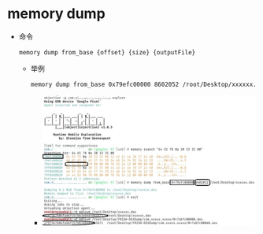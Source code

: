 # memory dump

* 命令
  ```bash
  memory dump from_base {offset} {size} {outputFile}
  ```
  * 举例
    ```bash
    memory dump from_base 0x79efc00000 8602052 /root/Desktop/xxxxxx.dex
    ```
      * ![objection_memory_search_dump_string](../../assets/img/objection_memory_search_dump_string.jpg)
